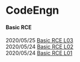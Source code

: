 # CodeEngn
#### Basic RCE

2020/05/25 [Basic RCE L03](https://github.com/LittleSamakFox/Wargame/blob/master/CodeEngn/Basic_RCE/L03/README.md)   
2020/05/24 [Basic RCE L02](https://github.com/LittleSamakFox/Wargame/blob/master/CodeEngn/Basic_RCE/L02/README.md)   
2020/05/24 [Basic RCE L01](https://github.com/LittleSamakFox/Wargame/blob/master/CodeEngn/Basic_RCE/L01/README.md)

